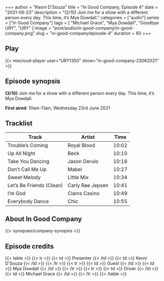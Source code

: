 +++
author = "Keoni D'Souza"
title = "In Good Company, Episode 4"
date = "2021-06-23"
description = "(2/10) Join me for a show with a different person every day. This time, it’s Mya Dowdall."
categories = ["audio"]
series = ["In Good Company"]
tags = [
    "Michael Grace",
    "Mya Dowdall",
    "Goodbye URY",
    "URY"
]
image = "post/audio/in-good-company/in-good-company.png"
slug = "in-good-company/episode-4"
duration = 60
+++

## Play

{{< mixcloud-player user="URY1350" show="in-good-company-23062021" >}}

## Episode synopsis

**(3/10)** Join me for a show with a different person every day. This time, it’s Mya Dowdall.

**First aired**: 10am-11am, Wednesday 23rd June 2021

## Tracklist

| Track                    | Artist           | Time  |
|--------------------------|------------------|-------|
| Trouble’s Coming         | Royal Blood      | 10:02 |
| Up All Night             | Beck             | 10:10 |
| Take You Dancing         | Jason Derulo     | 10:18 |
| Don’t Call Me Up         | Mabel            | 10:27 |
| Sweet Melody             | Little Mix       | 10:34 |
| Let’s Be Friends (Clean) | Carly Rae Jepsen | 10:41 |
| I’m God                  | Clams Casino     | 10:49 |
| Everybody Dance          | Chic             | 10:55 |

## About In Good Company

{{< synopses/company-synopsis >}}

## Episode credits

{{< table >}}
    {{< tr >}}
        {{< td >}}
            Presenter
        {{< /td >}}
        {{< td >}}
            Keoni D'Souza
        {{< /td >}}
    {{< /tr >}}
    {{< tr >}}
        {{< td >}}
            Guest
        {{< /td >}}
        {{< td >}}
            Mya Dowdall
        {{< /td >}}
    {{< /tr >}}
    {{< tr >}}
        {{< td >}}
            Driver
        {{< /td >}}
        {{< td >}}
            Michael Grace
        {{< /td >}}
    {{< /tr >}}
{{< /table >}}